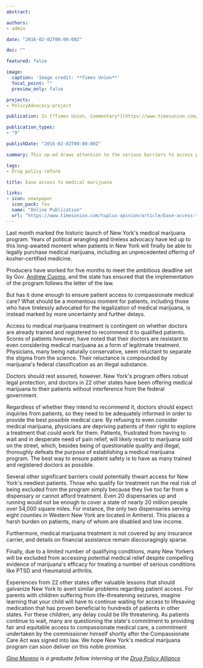 ```yaml
---
abstract: 

authors:
- admin

date: "2016-02-02T00:00:00Z"

doi: ""

featured: false

image:
  caption: 'Image credit: **Times Union**'
  focal_point: ""
  preview_only: false

projects:
- PolicyAdvocacy-project

publication: In [*Times Union, Commentary*](https://www.timesunion.com/)

publication_types:
- "9"

publishDate: "2016-02-02T00:00:00Z"

summary: This op-ed draws attention to the serious barriers to access patients in need continue to face since the launch of New York's medical marijuana program

tags: 
- Drug policy reform

title: Ease access to medical marijuana

links:
- icon: newspaper
  icon_pack: fas
  name: "Online Publication"
  url: "https://www.timesunion.com/tuplus-opinion/article/Ease-access-to-medical-marijuana-6801615.php"
---
```


Last month marked the historic launch of New York's medical marijuana program. Years of political wrangling and tireless advocacy have led up to this long-awaited moment when patients in New York will finally be able to legally purchase medical marijuana, including an unprecedented offering of kosher-certified medicine. 

Producers have worked for five months to meet the ambitious deadline set by Gov. [Andrew Cuomo](https://www.timesunion.com/search/?action=search&channel=tuplus-opinion&inlineLink=1&searchindex=solr&query=%22Andrew+Cuomo%22), and the state has ensured that the implementation of the program follows the letter of the law. 

But has it done enough to ensure patient access to compassionate medical care? What should be a momentous moment for patients, including those who have tirelessly advocated for the legalization of medical marijuana, is instead marked by more uncertainty and further delays.

Access to medical marijuana treatment is contingent on whether doctors are already trained and registered to recommend it to qualified patients. Scores of patients however, have noted that their doctors are resistant to even considering medical marijuana as a form of legitimate treatment. Physicians, many being naturally conservative, seem reluctant to separate the stigma from the science. Their reluctance is compounded by marijuana's federal classification as an illegal substance.

Doctors should rest assured, however. New York's program offers robust legal protection, and doctors in 22 other states have been offering medical marijuana to their patients without interference from the federal government.

Regardless of whether they intend to recommend it, doctors should expect inquiries from patients, so they need to be adequately informed in order to provide the best possible medical care. By refusing to even consider medical marijuana, physicians are depriving patients of their right to explore a treatment that could work for them. Patients, frustrated from having to wait and in desperate need of pain relief, will likely resort to marijuana sold on the street, which, besides being of questionable quality and illegal, thoroughly defeats the purpose of establishing a medical marijuana program. The best way to ensure patient safety is to have as many trained and registered doctors as possible.

Several other significant barriers could potentially thwart access for New York's neediest patients. Those who qualify for treatment run the real risk of being excluded from the program simply because they live too far from a dispensary or cannot afford treatment. Even 20 dispensaries up and running would not be enough to cover a state of nearly 20 million people over 54,000 square miles. For instance, the only two dispensaries serving eight counties in Western New York are located in Amherst. This places a harsh burden on patients, many of whom are disabled and low income.

Furthermore, medical marijuana treatment is not covered by any insurance carrier, and details on financial assistance remain discouragingly sparse.

Finally, due to a limited number of qualifying conditions, many New Yorkers will be excluded from accessing potential medical relief despite compelling evidence of marijuana's efficacy for treating a number of serious conditions like PTSD and rheumatoid arthritis.

Experiences from 22 other states offer valuable lessons that should galvanize New York to avert similar problems regarding patient access. For parents with children suffering from life-threatening seizures, imagine learning that your child will have to continue waiting for access to lifesaving medication that has proven beneficial to hundreds of patients in other states. For these children, any delay could be life threatening. As patients continue to wait, many are questioning the state's commitment to providing fair and equitable access to compassionate medical care, a commitment undertaken by the commissioner himself shortly after the Compassionate Care Act was signed into law. We hope New York's medical marijuana program can soon deliver on this noble promise.

*[Gina Moreno](https://www.timesunion.com/search/?action=search&channel=tuplus-opinion&inlineLink=1&searchindex=solr&query=%22Gina+Moreno%22) is a graduate fellow interning at the [Drug Policy Alliance](https://www.timesunion.com/search/?action=search&channel=tuplus-opinion&inlineLink=1&searchindex=solr&query=%22Drug+Policy+Alliance%22)*


